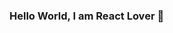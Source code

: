 ### Hello World, I am React Lover 👋

<!--
**abunaserdipu/abunaserdipu** is a ✨ _special_ ✨ repository because its `README.md` (this file) appears on your GitHub profile.

Here are some ideas to get you started:

- 🔭 I’m currently working on ...
- 🌱 I’m currently learning TypeScript,React-Native,Tailwind CSS
- 👯 I’m looking to collaborate on ...
- 🤔 I’m looking for help with ...
- 💬 Ask me about JavaScript & React
- 📫 How to reach me: ...
- 😄 Pronouns: ...
- ⚡ Fun fact: ...
-->
